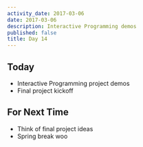 ```yaml
---
activity_date: 2017-03-06
date: 2017-03-06
description: Interactive Programming demos
published: false
title: Day 14
---
```


## Today

* Interactive Programming project demos
* Final project kickoff


## For Next Time

* Think of final project ideas
* Spring break woo


